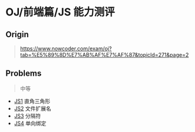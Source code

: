# OJ/前端篇/JS 能力测评

## Origin

> <https://www.nowcoder.com/exam/oj?tab=%E5%89%8D%E7%AB%AF%E7%AF%87&topicId=271&page=2>

## Problems

> 中等

- [JS1](./problems/JS1.html) 直角三角形
- [JS2](./problems/JS2.html) 文件扩展名
- [JS3](./problems/JS3.html) 分隔符
- [JS4](./problems/JS4.html) 单向绑定
